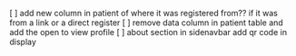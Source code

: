 [ ] add new column in patient of where it was registered from?? if it was from a link or a direct register
[ ] remove data column in patient table and add the open to view profile
[ ] about section in sidenavbar add qr code in display

